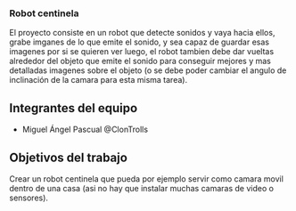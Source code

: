 ﻿### Robot centinela

El proyecto consiste en un robot que detecte sonidos y vaya hacia ellos, grabe imganes de 
lo que emite el sonido, y sea capaz de guardar esas imagenes por si se quieren ver luego,
el robot tambien debe dar vueltas alrededor del objeto que emite el sonido para conseguir 
mejores y mas detalladas imagenes sobre el objeto (o se debe poder cambiar el angulo de 
inclinación de la camara para esta misma tarea).

## Integrantes del equipo

- Miguel Ángel Pascual  @ClonTrolls

## Objetivos del trabajo

Crear un robot centinela que pueda por ejemplo servir como camara movil dentro de una casa 
(asi no hay que instalar muchas camaras de video o sensores).
